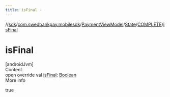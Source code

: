 ```yaml
---
title: isFinal -
---
```

//[sdk](../../../../../index)/[com.swedbankpay.mobilesdk](../../../index)/[PaymentViewModel](../../index)/[State](../index)/[COMPLETE](index)/[isFinal](is-final)



# isFinal  
[androidJvm]  
Content  
open override val [isFinal](is-final): [Boolean](https://kotlinlang.org/api/latest/jvm/stdlib/kotlin/-boolean/index.html)  
More info  


true

  



